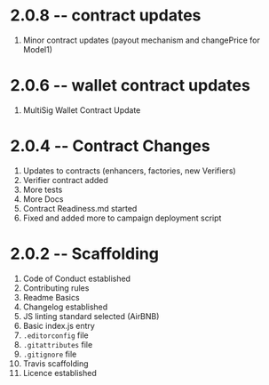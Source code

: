 # 2.0.8 -- contract updates

1. Minor contract updates (payout mechanism and changePrice for Model1)

# 2.0.6 -- wallet contract updates

1. MultiSig Wallet Contract Update

# 2.0.4 -- Contract Changes

1. Updates to contracts (enhancers, factories, new Verifiers)
2. Verifier contract added
3. More tests
4. More Docs
5. Contract Readiness.md started
6. Fixed and added more to campaign deployment script

# 2.0.2 -- Scaffolding

1. Code of Conduct established
2. Contributing rules
3. Readme Basics
4. Changelog established
5. JS linting standard selected (AirBNB)
6. Basic index.js entry
7. `.editorconfig` file
8. `.gitattributes` file
9. `.gitignore` file
10. Travis scaffolding
11. Licence established
